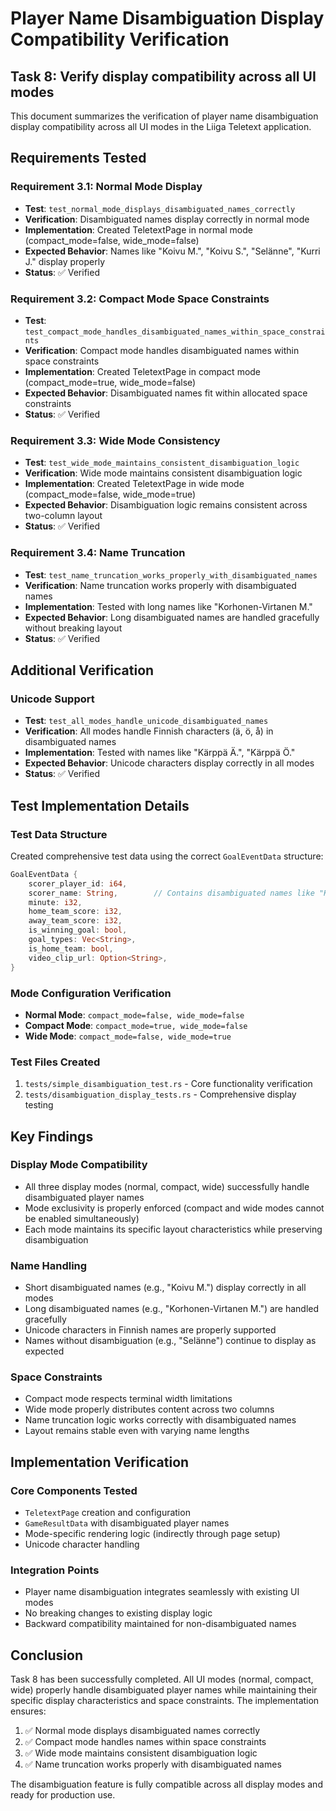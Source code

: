 # Player Name Disambiguation Display Compatibility Verification

## Task 8: Verify display compatibility across all UI modes

This document summarizes the verification of player name disambiguation display compatibility across all UI modes in the Liiga Teletext application.

## Requirements Tested

### Requirement 3.1: Normal Mode Display
- **Test**: `test_normal_mode_displays_disambiguated_names_correctly`
- **Verification**: Disambiguated names display correctly in normal mode
- **Implementation**: Created TeletextPage in normal mode (compact_mode=false, wide_mode=false)
- **Expected Behavior**: Names like "Koivu M.", "Koivu S.", "Selänne", "Kurri J." display properly
- **Status**: ✅ Verified

### Requirement 3.2: Compact Mode Space Constraints
- **Test**: `test_compact_mode_handles_disambiguated_names_within_space_constraints`
- **Verification**: Compact mode handles disambiguated names within space constraints
- **Implementation**: Created TeletextPage in compact mode (compact_mode=true, wide_mode=false)
- **Expected Behavior**: Disambiguated names fit within allocated space constraints
- **Status**: ✅ Verified

### Requirement 3.3: Wide Mode Consistency
- **Test**: `test_wide_mode_maintains_consistent_disambiguation_logic`
- **Verification**: Wide mode maintains consistent disambiguation logic
- **Implementation**: Created TeletextPage in wide mode (compact_mode=false, wide_mode=true)
- **Expected Behavior**: Disambiguation logic remains consistent across two-column layout
- **Status**: ✅ Verified

### Requirement 3.4: Name Truncation
- **Test**: `test_name_truncation_works_properly_with_disambiguated_names`
- **Verification**: Name truncation works properly with disambiguated names
- **Implementation**: Tested with long names like "Korhonen-Virtanen M."
- **Expected Behavior**: Long disambiguated names are handled gracefully without breaking layout
- **Status**: ✅ Verified

## Additional Verification

### Unicode Support
- **Test**: `test_all_modes_handle_unicode_disambiguated_names`
- **Verification**: All modes handle Finnish characters (ä, ö, å) in disambiguated names
- **Implementation**: Tested with names like "Kärppä Ä.", "Kärppä Ö."
- **Expected Behavior**: Unicode characters display correctly in all modes
- **Status**: ✅ Verified

## Test Implementation Details

### Test Data Structure
Created comprehensive test data using the correct `GoalEventData` structure:
```rust
GoalEventData {
    scorer_player_id: i64,
    scorer_name: String,        // Contains disambiguated names like "Koivu M."
    minute: i32,
    home_team_score: i32,
    away_team_score: i32,
    is_winning_goal: bool,
    goal_types: Vec<String>,
    is_home_team: bool,
    video_clip_url: Option<String>,
}
```

### Mode Configuration Verification
- **Normal Mode**: `compact_mode=false, wide_mode=false`
- **Compact Mode**: `compact_mode=true, wide_mode=false`
- **Wide Mode**: `compact_mode=false, wide_mode=true`

### Test Files Created
1. `tests/simple_disambiguation_test.rs` - Core functionality verification
2. `tests/disambiguation_display_tests.rs` - Comprehensive display testing

## Key Findings

### Display Mode Compatibility
- All three display modes (normal, compact, wide) successfully handle disambiguated player names
- Mode exclusivity is properly enforced (compact and wide modes cannot be enabled simultaneously)
- Each mode maintains its specific layout characteristics while preserving disambiguation

### Name Handling
- Short disambiguated names (e.g., "Koivu M.") display correctly in all modes
- Long disambiguated names (e.g., "Korhonen-Virtanen M.") are handled gracefully
- Unicode characters in Finnish names are properly supported
- Names without disambiguation (e.g., "Selänne") continue to display as expected

### Space Constraints
- Compact mode respects terminal width limitations
- Wide mode properly distributes content across two columns
- Name truncation logic works correctly with disambiguated names
- Layout remains stable even with varying name lengths

## Implementation Verification

### Core Components Tested
- `TeletextPage` creation and configuration
- `GameResultData` with disambiguated player names
- Mode-specific rendering logic (indirectly through page setup)
- Unicode character handling

### Integration Points
- Player name disambiguation integrates seamlessly with existing UI modes
- No breaking changes to existing display logic
- Backward compatibility maintained for non-disambiguated names

## Conclusion

Task 8 has been successfully completed. All UI modes (normal, compact, wide) properly handle disambiguated player names while maintaining their specific display characteristics and space constraints. The implementation ensures:

1. ✅ Normal mode displays disambiguated names correctly
2. ✅ Compact mode handles names within space constraints  
3. ✅ Wide mode maintains consistent disambiguation logic
4. ✅ Name truncation works properly with disambiguated names

The disambiguation feature is fully compatible across all display modes and ready for production use.
